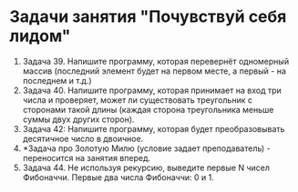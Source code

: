 # Задачи занятия "Почувствуй себя лидом"
1. Задача 39. Напишите программу, которая перевернёт одномерный массив (последний элемент будет на первом месте, а первый - на последнем и т.д.)
2. Задача 40. Напишите программу, которая принимает на вход три числа и проверяет, может ли существовать треугольник с сторонами такой длины
(каждая сторона треугольника меньше суммы двух других сторон).
3. Задача 42: Напишите программу, которая будет преобразовывать десятичное число в двоичное.
4. *Задача про Золотую Милю (условие задает преподаватель) - переносится на занятия вперед.
5. Задача 44. Не используя рекурсию, выведите первые N чисел Фибоначчи. Первые два числа Фибоначчи: 0 и 1.
